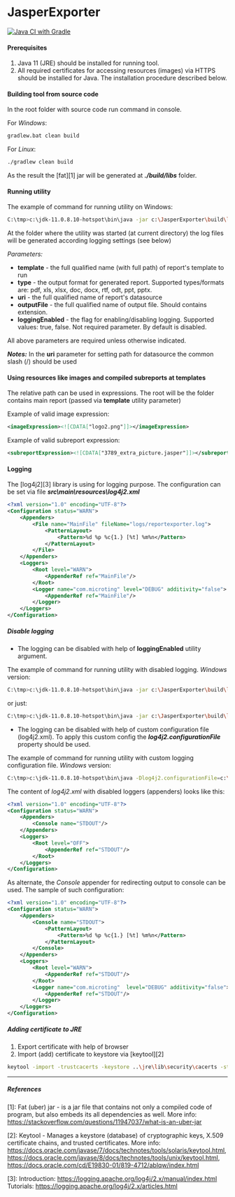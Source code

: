 # JasperExporter

[![Java CI with Gradle](https://github.com/akarabelnikov/JasperExporter/actions/workflows/gradle.yml/badge.svg)](https://github.com/akarabelnikov/JasperExporter/actions/workflows/gradle.yml)

#### Prerequisites

1. Java 11 (JRE) should be installed for running tool.
2. All required certificates for accessing resources (images) via HTTPS should be installed for Java. The installation procedure described below.

#### Building tool from source code

In the root folder with source code run command in console.

For *Windows*:
```bash
gradlew.bat clean build
 ```
For *Linux*:
```bash
./gradlew clean build
```

As the result the [fat][1] jar will be generated at ***./build/libs*** folder.   

#### Running utility

The example of command for running utility on Windows:
```bash
C:\tmp>c:\jdk-11.0.8.10-hotspot\bin\java -jar c:\JasperExporter\build\libs\JasperExporter.jar -template="c:\test\1316.jrxml" -type="pdf" -uri="c:/test/201805281421570431_5491.xml" -outputFile="c:\JasperExporter\results\5491.pdf"
```

At the folder where the utility was started (at current directory) the log files will be generated according logging settings (see below)


*Parameters:*
 - **template** - the full qualified name (with full path) of report's template to run
 - **type** - the output format for generated report. Supported types/formats are: pdf, xls, xlsx, doc, docx, rtf, odt, ppt, pptx. 
 - **uri** - the full qualified name of report's datasource
 - **outputFile** - the full qualified name of output file. Should contains extension.
 - **loggingEnabled** - the flag for enabling/disabling logging. Supported values: true, false. Not required parameter. By default is disabled. 

All above parameters are required unless otherwise indicated.

***Notes:*** In the **uri** parameter for setting path for datasource the common slash (/) should be used

#### Using resources like images and compiled subreports at templates

The relative path can be used in expressions. The root will be the folder contains main report (passed via **template** utility parameter)

Example of valid image expression:
```xml
<imageExpression><![CDATA["logo2.png"]]></imageExpression>
```

Example of valid subreport expression:
```xml
<subreportExpression><![CDATA["3789_extra_picture.jasper"]]></subreportExpression>
```


#### Logging 

The [log4j2][3] library is using for logging purpose.
The configuration can be set via file ***src\main\resources\log4j2.xml***

```xml
<?xml version="1.0" encoding="UTF-8"?>
<Configuration status="WARN">
    <Appenders>
        <File name="MainFile" fileName="logs/reportexporter.log">
            <PatternLayout>
                <Pattern>%d %p %c{1.} [%t] %m%n</Pattern>
            </PatternLayout>
        </File>
    </Appenders>
    <Loggers>
        <Root level="WARN">
            <AppenderRef ref="MainFile"/>
        </Root>
        <Logger name="com.microting" level="DEBUG" additivity="false">
            <AppenderRef ref="MainFile"/>
        </Logger>
    </Loggers>
</Configuration>
```

##### Disable logging 

* The logging can be disabled with help of **loggingEnabled** utility argument.

The example of command for running utility with disabled logging. *Windows* version:
```bash
C:\tmp>c:\jdk-11.0.8.10-hotspot\bin\java -jar c:\JasperExporter\build\libs\JasperExporter.jar -loggingEnabled=false -template="c:\test\1316.jrxml" -type="pdf" -uri="c:/test/201805281421570431_5491.xml" -outputFile="c:\JasperExporter\results\5491.pdf"
```
or just: 

```bash
C:\tmp>c:\jdk-11.0.8.10-hotspot\bin\java -jar c:\JasperExporter\build\libs\JasperExporter.jar -template="c:\test\1316.jrxml" -type="pdf" -uri="c:/test/201805281421570431_5491.xml" -outputFile="c:\JasperExporter\results\5491.pdf"
```

* The logging can be disabled with help of custom configuration file (log4j2.xml). To apply this custom config the ***log4j2.configurationFile*** property should be used.

The example of command for running utility with custom logging configuration file. *Windows* version:
```bash
C:\tmp>c:\jdk-11.0.8.10-hotspot\bin\java -Dlog4j2.configurationFile=c:\tmp\log4j2.xml -jar c:\JasperExporter\build\libs\JasperExporter.jar -template="c:\test\1316.jrxml" -type="pdf" -uri="c:/test/201805281421570431_5491.xml" -outputFile="c:\JasperExporter\results\5491.pdf"
```

The content of *log4j2.xml* with disabled loggers (appenders) looks like this:

```xml
<?xml version="1.0" encoding="UTF-8"?>
<Configuration status="WARN">
    <Appenders>
        <Console name="STDOUT"/>
    </Appenders>
    <Loggers>
        <Root level="OFF">
            <AppenderRef ref="STDOUT"/>
        </Root>
    </Loggers>
</Configuration>
```

As alternate, the *Console* appender for redirecting output to console can be used. The sample of such configuration:

```xml
<?xml version="1.0" encoding="UTF-8"?>
<Configuration status="WARN">
    <Appenders>
        <Console name="STDOUT">
            <PatternLayout>
                <Pattern>%d %p %c{1.} [%t] %m%n</Pattern>
            </PatternLayout>
        </Console>
    </Appenders>
    <Loggers>
        <Root level="WARN">
            <AppenderRef ref="STDOUT"/>
        </Root>
        <Logger name="com.microting"  level="DEBUG" additivity="false">
            <AppenderRef ref="STDOUT"/>
        </Logger>
    </Loggers>
</Configuration>
```

##### Adding certificate to JRE

1. Export certificate with help of browser
2. Import (add) certificate to keystore via [keytool][2] 

```bash
keytool -import -trustcacerts -keystore ..\jre\lib\security\cacerts -storepass changeit -noprompt -alias microting1eform.com -file microting.cer
```


------
##### References

[1]: Fat (uber) jar - is a jar file that contains not only a compiled code of program, but also embeds its all dependencies as well.
More info: https://stackoverflow.com/questions/11947037/what-is-an-uber-jar

[2]: Keytool - Manages a keystore (database) of cryptographic keys, X.509 certificate chains, and trusted certificates. 
More info: https://docs.oracle.com/javase/7/docs/technotes/tools/solaris/keytool.html, https://docs.oracle.com/javase/8/docs/technotes/tools/unix/keytool.html, 
https://docs.oracle.com/cd/E19830-01/819-4712/ablqw/index.html

[3]: Introduction: https://logging.apache.org/log4j/2.x/manual/index.html 
Tutorials: https://logging.apache.org/log4j/2.x/articles.html
